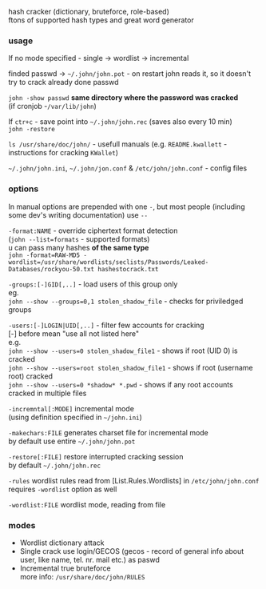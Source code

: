 hash cracker (dictionary, bruteforce, role-based)  
ftons of supported hash types and great word generator  

### usage
If no mode specified - single -> wordlist -> incremental  

finded passwd -> `~/.john/john.pot` - on restart john reads it, so it doesn't try to crack already done passwd  

`john -show passwd`  **same  directory where the password was cracked**  
(if cronjob -`/var/lib/john`)  

If `ctr+c` - save point into `~/.john/john.rec` (saves also every 10 min)  
`john -restore` 

`ls /usr/share/doc/john/` - usefull manuals (e.g. `README.kwallett` - instructions for cracking `KWallet`)

`~/.john/john.ini`, `~/.john/jon.conf` & `/etc/john/john.conf` - config files

### options
In manual options are prepended with one `-`, but most people (including some dev's writing documentation) use `--`

`-format:NAME` - override ciphertext format detection  
(`john --list=formats` - supported formats)  
u can pass many hashes **of the same type**  
`john -format=RAW-MD5 -wordlist=/usr/share/wordlists/seclists/Passwords/Leaked-Databases/rockyou-50.txt hashestocrack.txt`  

`-groups:[-]GID[,..]` - load users of this group only  
eg.  
`john --show --groups=0,1 stolen_shadow_file` - checks for priviledged groups  

`-users:[-]LOGIN|UID[,..]` - filter few accounts for cracking   
[-] before mean "use all not listed here"  
e.g.  
`john --show --users=0 stolen_shadow_file1` - shows if root (UID 0) is cracked  
`john --show --users=root stolen_shadow_file1` - shows if root (username root) cracked  
`john --show --users=0 *shadow* *.pwd` - shows if any root accounts cracked in multiple files  

`-incremntal[:MODE]`  incremental mode  
(using  definition specified in `~/john.ini`)  

`-makechars:FILE` generates charset file for incremental mode   
by default use entire `~/.john/john.pot`  

`-restore[:FILE]` restore interrupted cracking session  
by default `~/.john/john.rec`

`-rules` wordlist rules read from [List.Rules.Wordlists] in `/etc/john/john.conf`  
requires `-wordlist` option as well  

`-wordlist:FILE` wordlist mode, reading from file

### modes
- Wordlist
dictionary attack  
- Single crack
use login/GECOS (gecos - record of general info about user, like name, tel. nr. mail etc.) as paswd  
- Incremental
true bruteforce  
more info: `/usr/share/doc/john/RULES`